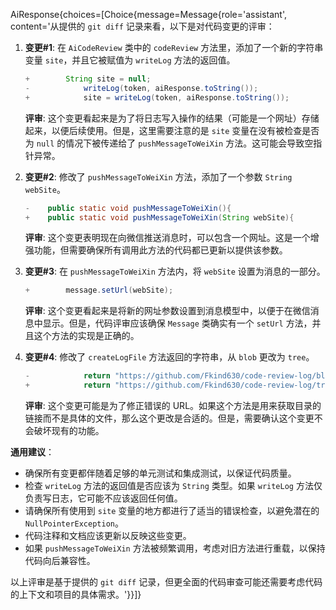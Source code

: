 AiResponse{choices=[Choice{message=Message{role='assistant', content='从提供的 `git diff` 记录来看，以下是对代码变更的评审：

1. **变更#1**: 在 `AiCodeReview` 类中的 `codeReview` 方法里，添加了一个新的字符串变量 `site`，并且它被赋值为 `writeLog` 方法的返回值。

    ```java
    +        String site = null;
    -            writeLog(token, aiResponse.toString());
    +            site = writeLog(token, aiResponse.toString());
    ```
    **评审**: 这个变更看起来是为了将日志写入操作的结果（可能是一个网址）存储起来，以便后续使用。但是，这里需要注意的是 `site` 变量在没有被检查是否为 `null` 的情况下被传递给了 `pushMessageToWeiXin` 方法。这可能会导致空指针异常。

2. **变更#2**: 修改了 `pushMessageToWeiXin` 方法，添加了一个参数 `String webSite`。

    ```java
    -    public static void pushMessageToWeiXin(){
    +    public static void pushMessageToWeiXin(String webSite){
    ```
    **评审**: 这个变更表明现在向微信推送消息时，可以包含一个网址。这是一个增强功能，但需要确保所有调用此方法的代码都已更新以提供该参数。

3. **变更#3**: 在 `pushMessageToWeiXin` 方法内，将 `webSite` 设置为消息的一部分。

    ```java
    +        message.setUrl(webSite);
    ```
    **评审**: 这个变更看起来是将新的网址参数设置到消息模型中，以便于在微信消息中显示。但是，代码评审应该确保 `Message` 类确实有一个 `setUrl` 方法，并且这个方法的实现是正确的。

4. **变更#4**: 修改了 `createLogFile` 方法返回的字符串，从 `blob` 更改为 `tree`。

    ```java
    -            return "https://github.com/Fkind630/code-review-log/blob/master/" + date + "/" + fileName;
    +            return "https://github.com/Fkind630/code-review-log/tree/main" + date + "/" + fileName;
    ```
    **评审**: 这个变更可能是为了修正错误的 URL。如果这个方法是用来获取目录的链接而不是具体的文件，那么这个更改是合适的。但是，需要确认这个变更不会破坏现有的功能。

**通用建议**：

- 确保所有变更都伴随着足够的单元测试和集成测试，以保证代码质量。
- 检查 `writeLog` 方法的返回值是否应该为 `String` 类型。如果 `writeLog` 方法仅负责写日志，它可能不应该返回任何值。
- 请确保所有使用到 `site` 变量的地方都进行了适当的错误检查，以避免潜在的 `NullPointerException`。
- 代码注释和文档应该更新以反映这些变更。
- 如果 `pushMessageToWeiXin` 方法被频繁调用，考虑对旧方法进行重载，以保持代码向后兼容性。

以上评审是基于提供的 `git diff` 记录，但更全面的代码审查可能还需要考虑代码的上下文和项目的具体需求。'}}]}